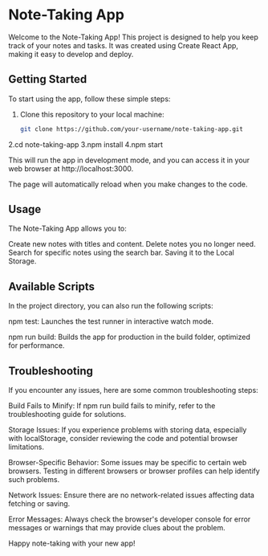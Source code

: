 # Note-Taking App

Welcome to the Note-Taking App! This project is designed to help you keep track of your notes and tasks. It was created using Create React App, making it easy to develop and deploy.

## Getting Started

To start using the app, follow these simple steps:

1. Clone this repository to your local machine:

   ```bash
   git clone https://github.com/your-username/note-taking-app.git

2.cd note-taking-app
3.npm install
4.npm start

This will run the app in development mode, and you can access it in your web browser at http://localhost:3000.

The page will automatically reload when you make changes to the code.

## Usage
The Note-Taking App allows you to:

Create new notes with titles and content.
Delete notes you no longer need.
Search for specific notes using the search bar.
Saving it to the Local Storage.

## Available Scripts
In the project directory, you can also run the following scripts:

npm test: Launches the test runner in interactive watch mode.

npm run build: Builds the app for production in the build folder, optimized for performance.

## Troubleshooting
If you encounter any issues, here are some common troubleshooting steps:

Build Fails to Minify: If npm run build fails to minify, refer to the troubleshooting guide for solutions.

Storage Issues: If you experience problems with storing data, especially with localStorage, consider reviewing the code and potential browser limitations.

Browser-Specific Behavior: Some issues may be specific to certain web browsers. Testing in different browsers or browser profiles can help identify such problems.

Network Issues: Ensure there are no network-related issues affecting data fetching or saving.

Error Messages: Always check the browser's developer console for error messages or warnings that may provide clues about the problem.

Happy note-taking with your new app!


